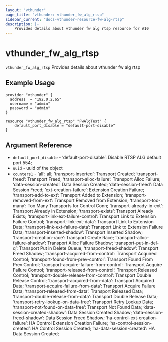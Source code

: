 ```yaml
---
layout: "vthunder"
page_title: "vthunder: vthunder_fw_alg_rtsp"
sidebar_current: "docs-vthunder-resource-fw-alg-rtsp"
description: |-
	Provides details about vthunder fw alg rtsp resource for A10
---
```


# vthunder\_fw\_alg\_rtsp

`vthunder_fw_alg_rtsp` Provides details about vthunder fw alg rtsp
## Example Usage


```hcl
provider "vthunder" {
  address  = "192.0.2.65"
  username = "admin"
  password = "admin"
}

resource "vthunder_fw_alg_rtsp" "FwAlgTest" {
	default_port_disable = "default-port-disable" 
}
```

## Argument Reference

* `default_port_disable` - ‘default-port-disable’: Disable RTSP ALG default port 554;
* `uuid` - uuid of the object
* `counters1` - ‘all’: all; ‘transport-inserted’: Transport Created; ‘transport-freed’: Transport Freed; ‘transport-alloc-failure’: Transport Alloc Failure; ‘data-session-created’: Data Session Created; ‘data-session-freed’: Data Session Freed; ‘ext-creation-failure’: Extension Creation Failure; ‘transport-add-to-ext’: Transport Added to Extension; ‘transport-removed-from-ext’: Transport Removed from Extension; ‘transport-too-many’: Too Many Transports for Control Conn; ‘transport-already-in-ext’: Transport Already in Extension; ‘transport-exists’: Transport Already Exists; ‘transport-link-ext-failure-control’: Transport Link to Extension Failure Control; ‘transport-link-ext-data’: Transport Link to Extension Data; ‘transport-link-ext-failure-data’: Transport Link to Extension Failure Data; ‘transport-inserted-shadow’: Transport Inserted Shadow; ‘transport-creation-race’: Transport Create Race; ‘transport-alloc-failure-shadow’: Transport Alloc Failure Shadow; ‘transport-put-in-del-q’: Transport Put in Delete Queue; ‘transport-freed-shadow’: Transport Freed Shadow; ‘transport-acquired-from-control’: Transport Acquired Control; ‘transport-found-from-prev-control’: Transport Found From Prev Control; ‘transport-acquire-failure-from-control’: Transport Acquire Failure Control; ‘transport-released-from-control’: Transport Released Control; ‘transport-double-release-from-control’: Transport Double Release Control; ‘transport-acquired-from-data’: Transport Acquired Data; ‘transport-acquire-failure-from-data’: Transport Acquire Failure Data; ‘transport-released-from-data’: Transport Released Data; ‘transport-double-release-from-data’: Transport Double Release Data; ‘transport-retry-lookup-on-data-free’: Transport Retry Lookup Data; ‘transport-not-found-on-data-free’: Transport Not Found Data; ‘data-session-created-shadow’: Data Session Created Shadow; ‘data-session-freed-shadow’: Data Session Freed Shadow; ‘ha-control-ext-creation-failure’: HA Control Extension Creation Failure; ‘ha-control-session-created’: HA Control Session Created; ‘ha-data-session-created’: HA Data Session Created;

